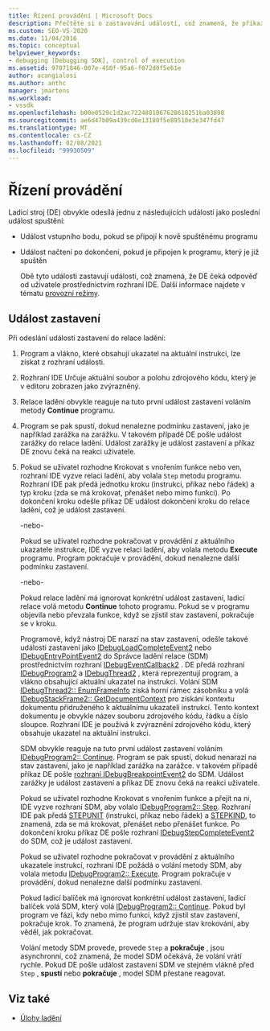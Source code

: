 ```yaml
---
title: Řízení provádění | Microsoft Docs
description: Přečtěte si o zastavování událostí, což znamená, že příkaz DE čeká odpověď od uživatele prostřednictvím rozhraní IDE.
ms.custom: SEO-VS-2020
ms.date: 11/04/2016
ms.topic: conceptual
helpviewer_keywords:
- debugging [Debugging SDK], control of execution
ms.assetid: 97071846-007e-450f-95a6-f072d0f5e61e
author: acangialosi
ms.author: anthc
manager: jmartens
ms.workload:
- vssdk
ms.openlocfilehash: b00e0529c1d2ac7224881067628618251ba03898
ms.sourcegitcommit: ae6d47b09a439cd0e13180f5e89510e3e347fd47
ms.translationtype: MT
ms.contentlocale: cs-CZ
ms.lasthandoff: 02/08/2021
ms.locfileid: "99930509"
---
```

# <a name="control-of-execution"></a>Řízení provádění
Ladicí stroj (DE) obvykle odesílá jednu z následujících událostí jako poslední událost spuštění:

- Událost vstupního bodu, pokud se připojí k nově spuštěnému programu

- Událost načtení po dokončení, pokud je připojen k programu, který je již spuštěn

  Obě tyto události zastavují události, což znamená, že DE čeká odpověď od uživatele prostřednictvím rozhraní IDE. Další informace najdete v tématu [provozní režimy](../../extensibility/debugger/operational-modes.md).

## <a name="stopping-event"></a>Událost zastavení
 Při odeslání události zastavení do relace ladění:

1. Program a vlákno, které obsahují ukazatel na aktuální instrukci, lze získat z rozhraní události.

2. Rozhraní IDE Určuje aktuální soubor a polohu zdrojového kódu, který je v editoru zobrazen jako zvýrazněný.

3. Relace ladění obvykle reaguje na tuto první událost zastavení voláním metody **Continue** programu.

4. Program se pak spustí, dokud nenalezne podmínku zastavení, jako je například zarážka na zarážku. V takovém případě DE pošle událost zarážky do relace ladění. Událost zarážky je událost zastavení a příkaz DE znovu čeká na reakci uživatele.

5. Pokud se uživatel rozhodne Krokovat s vnořením funkce nebo ven, rozhraní IDE vyzve relaci ladění, aby volala `Step` metodu programu. Rozhraní IDE pak předá jednotku kroku (instrukci, příkaz nebo řádek) a typ kroku (zda se má krokovat, přenášet nebo mimo funkci). Po dokončení kroku odešle příkaz DE událost dokončení kroku do relace ladění, což je událost zastavení.

    -nebo-

    Pokud se uživatel rozhodne pokračovat v provádění z aktuálního ukazatele instrukce, IDE vyzve relaci ladění, aby volala metodu **Execute** programu. Program pokračuje v provádění, dokud nenalezne další podmínku zastavení.

    -nebo-

    Pokud relace ladění má ignorovat konkrétní událost zastavení, ladicí relace volá metodu **Continue** tohoto programu. Pokud se v programu objevila nebo převzala funkce, když se zjistil stav zastavení, pokračuje se v kroku.

   Programově, když nástroj DE narazí na stav zastavení, odešle takové události zastavení jako [IDebugLoadCompleteEvent2](../../extensibility/debugger/reference/idebugloadcompleteevent2.md) nebo [IDebugEntryPointEvent2](../../extensibility/debugger/reference/idebugentrypointevent2.md) do Správce ladění relace (SDM) prostřednictvím rozhraní [IDebugEventCallback2](../../extensibility/debugger/reference/idebugeventcallback2.md) . DE předá rozhraní [IDebugProgram2](../../extensibility/debugger/reference/idebugprogram2.md) a [IDebugThread2](../../extensibility/debugger/reference/idebugthread2.md) , která reprezentují program, a vlákno obsahující aktuální ukazatel na instrukci. Volání SDM [IDebugThread2:: EnumFrameInfo](../../extensibility/debugger/reference/idebugthread2-enumframeinfo.md) získá horní rámec zásobníku a volá [IDebugStackFrame2:: GetDocumentContext](../../extensibility/debugger/reference/idebugstackframe2-getdocumentcontext.md) pro získání kontextu dokumentu přidruženého k aktuálnímu ukazateli instrukcí. Tento kontext dokumentu je obvykle název souboru zdrojového kódu, řádku a číslo sloupce. Rozhraní IDE je používá k zvýraznění zdrojového kódu, který obsahuje ukazatel na aktuální instrukci.

   SDM obvykle reaguje na tuto první událost zastavení voláním [IDebugProgram2:: Continue](../../extensibility/debugger/reference/idebugprogram2-continue.md). Program se pak spustí, dokud nenarazí na stav zastavení, jako je například zarážka na zarážce. v takovém případě příkaz DE pošle [rozhraní IDebugBreakpointEvent2](../../extensibility/debugger/reference/idebugbreakpointevent2.md) do SDM. Událost zarážky je událost zastavení a příkaz DE znovu čeká na reakci uživatele.

   Pokud se uživatel rozhodne Krokovat s vnořením funkce a přejít na ni, IDE vyzve rozhraní SDM, aby volalo [IDebugProgram2:: Step](../../extensibility/debugger/reference/idebugprogram2-step.md). Rozhraní IDE pak předá [STEPUNIT](../../extensibility/debugger/reference/stepunit.md) (instrukci, příkaz nebo řádek) a [STEPKIND](../../extensibility/debugger/reference/stepkind.md), to znamená, zda se má krokovat, přenášet nebo přenášet funkce. Po dokončení kroku příkaz DE pošle rozhraní [IDebugStepCompleteEvent2](../../extensibility/debugger/reference/idebugstepcompleteevent2.md) do SDM, což je událost zastavení.

   Pokud se uživatel rozhodne pokračovat v provádění z aktuálního ukazatele instrukcí, rozhraní IDE požádá o volání metody SDM, aby volala metodu [IDebugProgram2:: Execute](../../extensibility/debugger/reference/idebugprogram2-execute.md). Program pokračuje v provádění, dokud nenalezne další podmínku zastavení.

   Pokud ladicí balíček má ignorovat konkrétní událost zastavení, ladicí balíček volá SDM, který volá [IDebugProgram2:: Continue](../../extensibility/debugger/reference/idebugprogram2-continue.md). Pokud byl program ve fázi, kdy nebo mimo funkci, když zjistil stav zastavení, pokračuje krok. To znamená, že program udržuje stav krokování, aby věděl, jak pokračovat.

   Volání metody SDM provede, provede `Step` a  **pokračuje** , jsou asynchronní, což znamená, že model SDM očekává, že volání vrátí rychle. Pokud DE pošle událost zastavení SDM ve stejném vlákně před `Step` , **spustí** nebo **pokračuje** , model SDM přestane reagovat.

## <a name="see-also"></a>Viz také
- [Úlohy ladění](../../extensibility/debugger/debugging-tasks.md)
